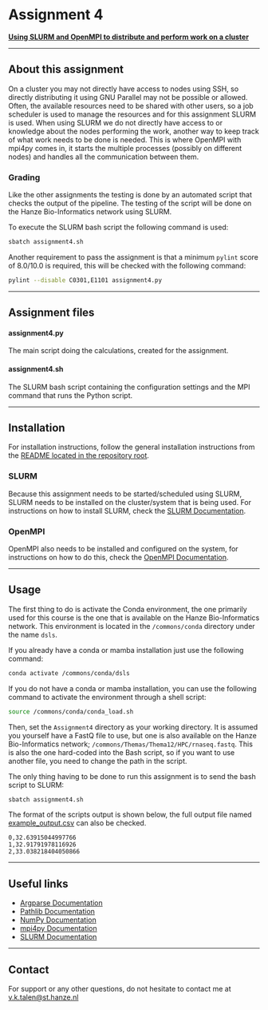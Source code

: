 # Assignment 4
**[Using SLURM and OpenMPI to distribute and perform work on a cluster](https://bioinf.nl/~martijn/BDC/opdracht4.html)**


---
## About this assignment
On a cluster you may not directly have access to nodes using SSH, so directly distributing it using GNU Parallel may not be possible or allowed. 
Often, the available resources need to be shared with other users, so a job scheduler is used to manage the resources and for this assignment SLURM is used. 
When using SLURM we do not directly have access to or knowledge about the nodes performing the work, another way to keep track of what work needs to be done is needed. 
This is where OpenMPI with mpi4py comes in, it starts the multiple processes (possibly on different nodes) and handles all the communication between them.

### Grading
Like the other assignments the testing is done by an automated script that checks the output of the pipeline. 
The testing of the script will be done on the Hanze Bio-Informatics network using SLURM.

To execute the SLURM bash script the following command is used:
```bash
sbatch assignment4.sh
```

Another requirement to pass the assignment is that a minimum `pylint` score of 8.0/10.0 is required, this will be checked with the following command:
```bash
pylint --disable C0301,E1101 assignment4.py
```


---
## Assignment files

#### assignment4.py
The main script doing the calculations, created for the assignment.

#### assignment4.sh
The SLURM bash script containing the configuration settings and the MPI command that runs the Python script.


---
## Installation
For installation instructions, follow the general installation instructions from the [README located in the repository root](https://github.com/Vincent-Talen/BDC#installation).

### SLURM
Because this assignment needs to be started/scheduled using SLURM, SLURM needs to be installed on the cluster/system that is being used. 
For instructions on how to install SLURM, check the [SLURM Documentation](https://slurm.schedmd.com/documentation.html).

### OpenMPI
OpenMPI also needs to be installed and configured on the system, for instructions on how to do this, check the [OpenMPI Documentation](https://www.open-mpi.org/doc/).


---
## Usage
The first thing to do is activate the Conda environment, the one primarily used for this course is the one that is available on the Hanze Bio-Informatics network.
This environment is located in the `/commons/conda` directory under the name `dsls`.

If you already have a conda or mamba installation just use the following command:
```bash
conda activate /commons/conda/dsls
```

If you do not have a conda or mamba installation, you can use the following command to activate the environment through a shell script:
```bash
source /commons/conda/conda_load.sh
```

Then, set the `Assignment4` directory as your working directory.
It is assumed you yourself have a FastQ file to use, but one is also available on the Hanze Bio-Informatics network; `/commons/Themas/Thema12/HPC/rnaseq.fastq`.
This is also the one hard-coded into the Bash script, so if you want to use another file, you need to change the path in the script.

The only thing having to be done to run this assignment is to send the bash script to SLURM:
```bash
sbatch assignment4.sh
```

The format of the scripts output is shown below, the full output file named [example_output.csv](example_output.csv) can also be checked.
```csv
0,32.63915044997766
1,32.91791978116926
2,33.038218404050866
```


---
## Useful links
* [Argparse Documentation](https://docs.python.org/3.10/library/argparse.html)  
* [Pathlib Documentation](https://docs.python.org/3.10/library/pathlib.html)  
* [NumPy Documentation](https://numpy.org/doc/stable/)  
* [mpi4py Documentation](https://mpi4py.readthedocs.io/en/stable/intro.html)  
* [SLURM Documentation](https://slurm.schedmd.com/documentation.html)  


---
## Contact
For support or any other questions, do not hesitate to contact me at v.k.talen@st.hanze.nl
